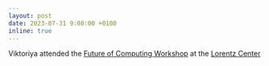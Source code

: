 ```yaml
---
layout: post
date: 2023-07-31 9:00:00 +0100
inline: true
---
```


Viktoriya attended the [Future of Computing Workshop](https://twitter.com/aaronyiding/status/1687474906760376320) at the [Lorentz Center](https://www.lorentzcenter.nl/future-computing-for-digital-infrastructures.html)